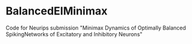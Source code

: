 # BalancedEIMinimax
Code for Neurips submission "Minimax Dynamics of Optimally Balanced SpikingNetworks of Excitatory and Inhibitory Neurons"
